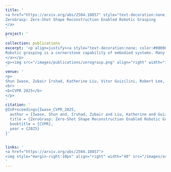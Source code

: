 ```yaml
---
title: '
<a href="https://arxiv.org/abs/2504.10857" style="text-decoration:none;color:#000000;text-align:justify;"> 
ZeroGrasp: Zero-Shot Shape Reconstruction Enabled Robotic Grasping
</a>
'
project: '
'
collection: publications
excerpt: '<p align=justify><a style="text-decoration:none; color:#000000; align:justify;">
Robotic grasping is a cornerstone capability of embodied systems. Many methods directly output grasps from partial information without modeling the geometry of the scene, leading to suboptimal motion and even collisions. To address these issues, we introduce ZeroGrasp, a novel framework that simultaneously performs 3D reconstruction and grasp pose prediction in near real-time. A key insight of our method is that occlusion reasoning and modeling the spatial relationships between objects is beneficial for both accurate reconstruction and grasping. We couple our method with a novel large-scale synthetic dataset, which comprises 1M photo-realistic images, high-resolution 3D reconstructions and 11.3B physically-valid grasp pose annotations for 12K objects from the Objaverse-LVIS dataset. We evaluate ZeroGrasp on the GraspNet-1B benchmark as well as through real-world robot experiments. ZeroGrasp achieves state-of-the-art performance and generalizes to novel real-world objects by leveraging synthetic data.
</a></p>
<p><img src="/images/publications/zerograsp.png" align="right" width="100%" style="margin:0 0 20px 0"></p>
'
venue: '
<p>
Shun Iwase, Zubair Irshad, Katherine Liu, Vitor Guizilini, Robert Lee, Takuya Ikeda, Ayako Amma, Koichi Nishiwaki, Kris Kitani, Rares Ambrus, Sergey Zakharov
<br>
<b>CVPR 2025</b>
</p>
'
citation: '
@InProceedings{Iwase_CVPR_2025,
  author = {Iwase, Shun and, Irshad, Zubair and Liu, Katherine and Guizilini, Vitor and Lee, Robert and Ikeda, Takuya and Amma, Ayako and Nishiwaki, Koichi and Kitani, Kris and Ambruș, Rareș and Zakharov, Sergey},
  title = {ZeroGrasp: Zero-Shot Shape Reconstruction Enabled Robotic Grasping},
  booktitle = {CVPR},
  year = {2025}
}'


links: '
<a href="https://arxiv.org/abs/2504.10857">
<img style="margin-right:10px" align="right" width="40" src="/images/arxiv.png"></a>
'
---
```

